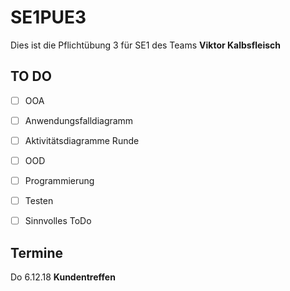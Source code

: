 # SE1PUE3
Dies ist die Pflichtübung 3 für SE1 des Teams __Viktor Kalbsfleisch__

## TO DO
 - [ ] OOA
 - [ ] Anwendungsfalldiagramm
 - [ ] Aktivitätsdiagramme Runde

 - [ ] OOD

 - [ ] Programmierung

 - [ ] Testen

 - [ ] Sinnvolles ToDo

## Termine
Do 6.12.18 __Kundentreffen__
